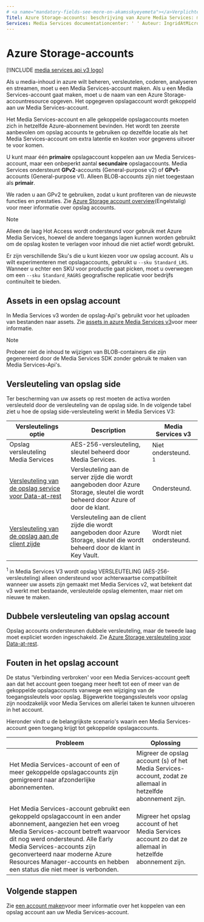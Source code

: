```yaml
---
# <a name="mandatory-fields-see-more-on-akamsskyeyemeta"></a>Verplichte velden. Meer informatie over aka.ms/skyeye/meta.
Titel: Azure Storage-accounts: beschrijving van Azure Media Services: meer informatie over het maken van een Azure Storage-account voor gebruik met Azure Media Services.
Services: Media Services documentationcenter: ' ' Auteur: IngridAtMicrosoft Manager: femila editor: ' MS. service: Media-Services MS. workload: MS. topic: conceptuele MS. date: 01/29/2021 MS. Author: inhenkel
---
```


# <a name="azure-storage-accounts"></a>Azure Storage-accounts

[!INCLUDE [media services api v3 logo](./includes/v3-hr.md)]

Als u media-inhoud in azure wilt beheren, versleutelen, coderen, analyseren en streamen, moet u een Media Services-account maken. Als u een Media Services-account gaat maken, moet u de naam van een Azure Storage-accountresource opgeven. Het opgegeven opslagaccount wordt gekoppeld aan uw Media Services-account.

Het Media Services-account en alle gekoppelde opslagaccounts moeten zich in hetzelfde Azure-abonnement bevinden. Het wordt ten zeerste aanbevolen om opslag accounts te gebruiken op dezelfde locatie als het Media Services-account om extra latentie en kosten voor gegevens uitvoer te voor komen.

U kunt maar één **primaire** opslagaccount koppelen aan uw Media Services-account, maar een onbeperkt aantal **secundaire** opslagaccounts. Media Services ondersteunt **GPv2**-accounts (General-purpose v2) of **GPv1**-accounts (General-purpose v1). Alleen BLOB-accounts zijn niet toegestaan als **primair**.

We raden u aan GPv2 te gebruiken, zodat u kunt profiteren van de nieuwste functies en prestaties. Zie [Azure Storage account overview](../../storage/common/storage-account-overview.md)(Engelstalig) voor meer informatie over opslag accounts.

> [!NOTE]
> Alleen de laag Hot Access wordt ondersteund voor gebruik met Azure Media Services, hoewel de andere toegangs lagen kunnen worden gebruikt om de opslag kosten te verlagen voor inhoud die niet actief wordt gebruikt.

Er zijn verschillende Sku's die u kunt kiezen voor uw opslag account. Als u wilt experimenteren met opslagaccounts, gebruikt u `--sku Standard_LRS`. Wanneer u echter een SKU voor productie gaat picken, moet u overwegen om een `--sku Standard_RAGRS` geografische replicatie voor bedrijfs continuïteit te bieden.

## <a name="assets-in-a-storage-account"></a>Assets in een opslag account

In Media Services v3 worden de opslag-Api's gebruikt voor het uploaden van bestanden naar assets. Zie [assets in azure Media Services v3](assets-concept.md)voor meer informatie.

> [!Note]
> Probeer niet de inhoud te wijzigen van BLOB-containers die zijn gegenereerd door de Media Services SDK zonder gebruik te maken van Media Services-Api's.

## <a name="storage-side-encryption"></a>Versleuteling van opslag side

Ter bescherming van uw assets op rest moeten de activa worden versleuteld door de versleuteling van de opslag side. In de volgende tabel ziet u hoe de opslag side-versleuteling werkt in Media Services V3:

|Versleutelings optie|Description|Media Services v3|
|---|---|---|
|Opslag versleuteling Media Services| AES-256-versleuteling, sleutel beheerd door Media Services. |Niet ondersteund. <sup>1</sup>|
|[Versleuteling van de opslag service voor Data-at-rest](../../storage/common/storage-service-encryption.md)|Versleuteling aan de server zijde die wordt aangeboden door Azure Storage, sleutel die wordt beheerd door Azure of door de klant.|Ondersteund.|
|[Versleuteling van de opslag aan de client zijde](../../storage/common/storage-client-side-encryption.md)|Versleuteling aan de client zijde die wordt aangeboden door Azure Storage, sleutel die wordt beheerd door de klant in Key Vault.|Wordt niet ondersteund.|

<sup>1</sup> in Media Services V3 wordt opslag VERSLEUTELING (AES-256-versleuteling) alleen ondersteund voor achterwaartse compatibiliteit wanneer uw assets zijn gemaakt met Media Services v2, wat betekent dat v3 werkt met bestaande, versleutelde opslag elementen, maar niet om nieuwe te maken.

## <a name="storage-account-double-encryption"></a>Dubbele versleuteling van opslag account

Opslag accounts ondersteunen dubbele versleuteling, maar de tweede laag moet expliciet worden ingeschakeld. Zie [Azure Storage versleuteling voor Data-at-rest](../../storage/common/storage-service-encryption.md#doubly-encrypt-data-with-infrastructure-encryption).  

## <a name="storage-account-errors"></a>Fouten in het opslag account

De status 'Verbinding verbroken' voor een Media Services-account geeft aan dat het account geen toegang meer heeft tot een of meer van de gekoppelde opslagaccounts vanwege een wijziging van de toegangssleutels voor opslag. Bijgewerkte toegangssleutels voor opslag zijn noodzakelijk voor Media Services om allerlei taken te kunnen uitvoeren in het account.

Hieronder vindt u de belangrijkste scenario's waarin een Media Services-account geen toegang krijgt tot gekoppelde opslagaccounts.

|Probleem|Oplossing|
|---|---|
|Het Media Services-account of een of meer gekoppelde opslagaccounts zijn gemigreerd naar afzonderlijke abonnementen. |Migreer de opslag account (s) of het Media Services-account, zodat ze allemaal in hetzelfde abonnement zijn. |
|Het Media Services-account gebruikt een gekoppeld opslagaccount in een ander abonnement, aangezien het een vroeg Media Services-account betreft waarvoor dit nog werd ondersteund. Alle Early Media Services-accounts zijn geconverteerd naar moderne Azure Resources Manager-accounts en hebben een status die niet meer is verbonden. |Migreer het opslag account of het Media Services account zo dat ze allemaal in hetzelfde abonnement zijn.|

## <a name="next-steps"></a>Volgende stappen

Zie [een account maken](./account-create-how-to.md)voor meer informatie over het koppelen van een opslag account aan uw Media Services-account.